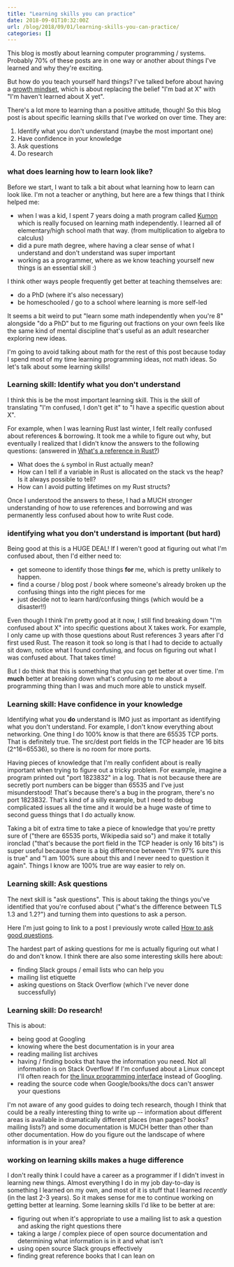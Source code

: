 ```yaml
---
title: "Learning skills you can practice"
date: 2018-09-01T10:32:00Z
url: /blog/2018/09/01/learning-skills-you-can-practice/
categories: []
---
```


This blog is mostly about learning computer programming / systems. Probably 70% of these posts are
in one way or another about things I've learned and why they're exciting.

But how do you teach yourself hard things? I've talked before about having a [growth mindset](https://www.mindsetworks.com/science/), which is about replacing the belief "I'm bad at X" with "I'm haven't learned about X yet".

There's a lot more to learning than a positive attitude, though! So this blog post is about specific
learning skills that I've worked on over time. They are:

1. Identify what you don't understand (maybe the most important one)
2. Have confidence in your knowledge
3. Ask questions
4. Do research

### what does learning how to learn look like?

Before we start, I want to talk a bit about what learning how to learn can look like. I'm not a
teacher or anything, but here are a few things that I think helped me:

- when I was a kid, I spent 7 years doing a math program called [Kumon](https://www.kumon.com/about-kumon/kumon-method/self-learning) which is really focused on learning math independently. I learned all of elementary/high school math that way. (from multiplication to algebra to calculus)
- did a pure math degree, where having a clear sense of what I understand and don't understand was
  super important
- working as a programmer, where as we know teaching yourself new things is an essential skill :)

I think other ways people frequently get better at teaching themselves are:

* do a PhD (where it's also necessary)
* be homeschooled / go to a school where learning is more self-led

It seems a bit weird to put "learn some math independently when you're 8" alongside "do a PhD" but
to me figuring out fractions on your own feels like the same kind of mental discipline that's useful
as an adult researcher exploring new ideas.

I'm going to avoid talking about math for the rest of this post because today I spend most of my
time learning programming ideas, not math ideas. So let's talk about some learning skills!

### Learning skill: Identify what you don't understand

I think this is be the most important learning skill. This is the skill of translating "I'm
confused, I don't get it" to "I have a specific question about X".

For example, when I was learning Rust last winter, I felt really confused about references &
borrowing. It took me a while to figure out why, but eventually I realized that I didn't know the
answers to the following questions: (answered in [What's a reference in Rust?](https://jvns.ca/blog/2017/11/27/rust-ref/))

* What does the `&` symbol in Rust actually mean?
* How can I tell if a variable in Rust is allocated on the stack vs the heap? Is it always possible
  to tell?
* How can I avoid putting lifetimes on my Rust structs?

Once I understood the answers to these, I had a MUCH stronger understanding of how to use references
and borrowing and was permanently less confused about how to write Rust code.

### identifying what you don't understand is important (but hard)

Being good at this is a HUGE DEAL! If I weren't good at figuring out what I'm confused about, then
I'd either need to:

* get someone to identify those things **for** me, which is pretty unlikely to happen.
* find a course / blog post / book where someone's already broken up the confusing things into the right pieces for me
* just decide not to learn hard/confusing things (which would be a disaster!!)

Even though I think I'm pretty good at it now, I still find breaking down "I'm confused about X"
into specific questions about X takes work. For example, I only came up with those questions about
Rust references 3 years after I'd first used Rust. The reason it took so long is that I had to
decide to actually sit down, notice what I found confusing, and focus on figuring out what I was
confused about. That takes time!

But I do think that this is something that you can get better at over time. I'm **much** better at
breaking down what's confusing to me about a programming thing than I was and much more able to
unstick myself.

### Learning skill: Have confidence in your knowledge

Identifying what you **do** understand is IMO just as important as identifying what you don't
understand. For example, I don't know everything about networking. One thing I do 100% know is that
there are 65535 TCP ports. That is definitely true. The src/dest port fields in the TCP header are
16 bits (2^16=65536), so there is no room for more ports.

Having pieces of knowledge that I'm really confident about is really important when trying to figure
out a tricky problem. For example, imagine a program printed out "port 1823832" in a log. That is
not because there are secretly port numbers can be bigger than 65535 and I've just misunderstood!
That's because there's a bug in the program, there's no port 1823832. That's kind of a silly example,
but I need to debug complicated issues all the time and it would be a huge waste of time to second
guess things that I do actually know.

Taking a bit of extra time to take a piece of knowledge that you're pretty sure of ("there are 65535
ports, Wikipedia said so") and make it totally ironclad ("that's because the port field in the TCP
header is only 16 bits") is super useful because there is a big difference between "I'm 97% sure
this is true" and "I am 100% sure about this and I never need to question it again". Things I know
are 100% true are way easier to rely on.

### Learning skill: Ask questions

The next skill is "ask questions". This is about taking the things you've identified that you're
confused about ("what's the difference between TLS 1.3 and 1.2?") and turning them into questions to
ask a person.

Here I'm just going to link to a post I previously wrote called
[How to ask good questions](https://jvns.ca/blog/good-questions/).

The hardest part of asking questions for me is actually figuring out what I do and don't know. I
think there are also some interesting skills here about:

* finding Slack groups / email lists who can help you
* mailing list etiquette
* asking questions on Stack Overflow (which I've never done successfully)

### Learning skill: Do research!

This is about:

* being good at Googling
* knowing where the best documentation is in your area
* reading mailing list archives
* having / finding books that have the information you need. Not all information is on Stack
  Overflow! If I'm confused about a Linux concept I'll often reach for [the linux programming interface](http://man7.org/tlpi/) instead of Googling.
* reading the source code when Google/books/the docs can't answer your questions

I'm not aware of any good guides to doing tech research, though I think that could be a really
interesting thing to write up -- information about different areas is available in dramatically
different places (man pages? books? mailing lists?) and some documentation is MUCH better than other
than other documentation. How do you figure out the landscape of where information is in your area?

### working on learning skills makes a huge difference

I don't really think I could have a career as a programmer if I didn't invest in learning new
things. Almost everything I do in my job day-to-day is something I learned on my own, and most of it
is stuff that I learned *recently* (in the last 2-3 years). So it makes sense for me to continue
working on getting better at learning. Some learning skills I'd like to be better at are:

* figuring out when it's appropriate to use a mailing list to ask a question and asking the right
  questions there
* taking a large / complex piece of open source documentation and determining what information is in
  it and what isn't
* using open source Slack groups effectively
* finding great reference books that I can lean on
